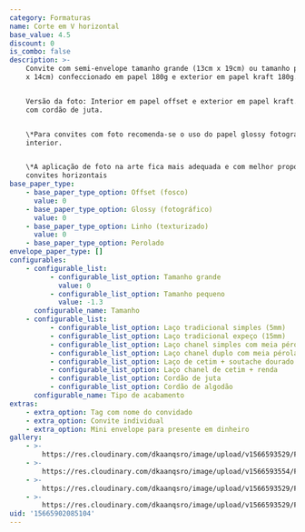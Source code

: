 ```yaml
---
category: Formaturas
name: Corte em V horizontal
base_value: 4.5
discount: 0
is_combo: false
description: >-
    Convite com semi-envelope tamanho grande (13cm x 19cm) ou tamanho pequeno (9cm
    x 14cm) confeccionado em papel 180g e exterior em papel kraft 180g.


    Versão da foto: Interior em papel offset e exterior em papel kraft. Acabamento
    com cordão de juta.


    \*Para convites com foto recomenda-se o uso do papel glossy fotográfico no
    interior.


    \*A aplicação de foto na arte fica mais adequada e com melhor proporção em
    convites horizontais
base_paper_type:
    - base_paper_type_option: Offset (fosco)
      value: 0
    - base_paper_type_option: Glossy (fotográfico)
      value: 0
    - base_paper_type_option: Linho (texturizado)
      value: 0
    - base_paper_type_option: Perolado
envelope_paper_type: []
configurables:
    - configurable_list:
          - configurable_list_option: Tamanho grande
            value: 0
          - configurable_list_option: Tamanho pequeno
            value: -1.3
      configurable_name: Tamanho
    - configurable_list:
          - configurable_list_option: Laço tradicional simples (5mm)
          - configurable_list_option: Laço tradicional expeço (15mm)
          - configurable_list_option: Laço chanel simples com meia pérola
          - configurable_list_option: Laço chanel duplo com meia pérola
          - configurable_list_option: Laço de cetim + soutache dourado ou prateado
          - configurable_list_option: Laço chanel de cetim + renda
          - configurable_list_option: Cordão de juta
          - configurable_list_option: Cordão de algodão
      configurable_name: Tipo de acabamento
extras:
    - extra_option: Tag com nome do convidado
    - extra_option: Convite individual
    - extra_option: Mini envelope para presente em dinheiro
gallery:
    - >-
        https://res.cloudinary.com/dkaanqsro/image/upload/v1566593529/Formaturas/Corte_em_V_horizontal_1_u1gobm.jpg
    - >-
        https://res.cloudinary.com/dkaanqsro/image/upload/v1566593554/Formaturas/Corte_em_V_horizontal_3_k9qqfg.jpg
    - >-
        https://res.cloudinary.com/dkaanqsro/image/upload/v1566593529/Formaturas/Corte_em_V_horizontal_4_inowsj.jpg
    - >-
        https://res.cloudinary.com/dkaanqsro/image/upload/v1566593529/Formaturas/Corte_em_V_horizontal_2_zhazyx.jpg
uid: '15665902085104'
---
```

